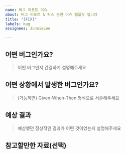 ```yaml
---
name: 버그 리포트 이슈
about: 버그 리포트 & 픽스 관련 이슈 템플릿 입니다
title: "[FIX]"
labels: bug
assignees: JunnieLee

---
```


## 어떤 버그인가요?

> 어떤 버그인지 간결하게 설명해주세요

## 어떤 상황에서 발생한 버그인가요?

> (가능하면) Given-When-Then 형식으로 서술해주세요

## 예상 결과

> 예상했던 정상적인 결과가 어떤 것이었는지 설명해주세요

## 참고할만한 자료(선택)